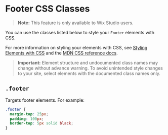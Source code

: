 <!-- This article was published using the Doc Push single-sourcing tool. Any changes to this article MUST be made in the source file. Find it at www.github.com/wix-private/velo-docs.-->

# Footer CSS Classes

> **Note:** This feature is only available to Wix Studio users.

You can use the classes listed below
to style your `Footer` elements with CSS.

For more information on styling your elements with CSS, see
[Styling Elements with CSS]($w/styling-elements-with-css) and the
[MDN CSS reference docs](https://developer.mozilla.org/en-US/docs/Learn/CSS).

<blockquote class="important">

__Important:__
Element structure and undocumented class names
may change without advance warning.
To avoid unintended style changes to your site,
select elements with the documented class names only.

</blockquote>

## `.footer`

Targets footer elements.
For example:

```css
.footer {
  margin-top: 25px;
  padding: 100px;
  border-top: 5px solid black;
}
```
